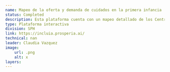 ```yaml
---
name: Mapeo de la oferta y demanda de cuidados en la primera infancia
status: Completed
description: Esta plataforma cuenta con un mapeo detallado de los Centros de Primera Infancia en Buenos Aires y Tucumán, Argentina. Además cuenta con al capacidad de estimar la demanda y las brechas de acceso a cuidados según las características sociodemográficas de la población a nivel de radios censal 
type: Plataforma interactiva
division: SPH
link: https://incluia.prosperia.ai/
technical: nan
leader: Claudia Vazquez
image: 
    url: .png
    alt: x
layers:
---
```

    
